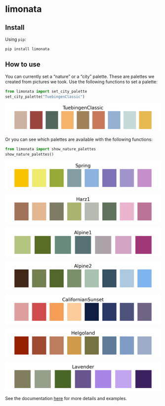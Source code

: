 # limonata

<!-- WARNING: THIS FILE WAS AUTOGENERATED! DO NOT EDIT! -->

## Install

Using `pip`:

``` sh
pip install limonata
```

## How to use

You can currently set a “nature” or a “city” palette. These are palettes
we created from pictures we took. Use the following functions to set a
palette:

``` python
from limonata import set_city_palette
set_city_palette("TuebingenClassic")
```

![](nbs/index_files/figure-commonmark/cell-2-output-1.png)

Or you can see which palettes are available with the following
functions:

``` python
from limonata import show_nature_palettes
show_nature_palettes()
```

![](nbs/index_files/figure-commonmark/cell-3-output-1.png)

![](nbs/index_files/figure-commonmark/cell-3-output-2.png)

![](nbs/index_files/figure-commonmark/cell-3-output-3.png)

![](nbs/index_files/figure-commonmark/cell-3-output-4.png)

![](nbs/index_files/figure-commonmark/cell-3-output-5.png)

![](nbs/index_files/figure-commonmark/cell-3-output-6.png)

![](nbs/index_files/figure-commonmark/cell-3-output-7.png)

See the documentation [here](https://sarraahr.github.io/limonata) for
more details and examples.
